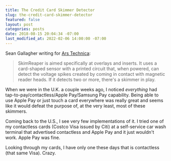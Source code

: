 ```yaml
---
title: The Credit Card Skimmer Detector
slug: the-credit-card-skimmer-detector
featured: false
layout: post
categories: posts
date: 2018-08-15 20:04:34 -07:00
last_modified_at: 2022-02-06 14:00:00 -07:00
---
```


Sean Gallagher writing for [Ars Technica](https://arstechnica.com/information-technology/2018/08/researchers-develop-device-to-aid-in-hunt-for-stealthy-atm-card-skimmers/):

> SkimReaper is aimed specifically at overlays and inserts. It uses a card-shaped sensor with a printed circuit that, when powered, can detect the voltage spikes created by coming in contact with magnetic reader heads. If it detects two or more, there's a skimmer in play.

When we were in the U.K. a couple weeks ago, I noticed _everything_ had tap-to-pay/contactless/Apple Pay/Samsung Pay capability. Being able to use Apple Pay or just touch a card everywhere was really great and seems like it would defeat the purpose of, at the very least, most of these skimmers.

Coming back to the U.S., I see very few implementations of it. I tried one of my contactless cards (Costco Visa issued by Citi) at a self-service car wash terminal that advertised contactless and Apple Pay and it just wouldn't work. Apple Pay was fine.

Looking through my cards, I have only one these days that is contactless (that same Visa). Crazy.

